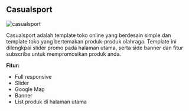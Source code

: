 Casualsport
------------

![casualsport](http://jarvis-store.com/themes/master-tema/casualsport/casualsport-preview.jpg)

Casualsport adalah template toko online yang berdesain simple dan template toko yang bertemakan produk-produk olahraga. Template ini dilengkpai slider promo pada halaman utama, serta side banner dan fitur subscribe untuk mempromosikan produk anda.

**Fitur:**
 - Full responsive 
 - Slider 
 - Google Map 
 - Banner
 - List produk di halaman utama
